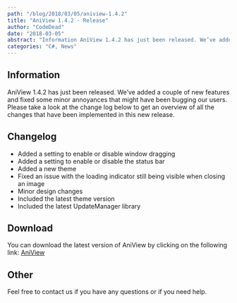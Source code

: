```yaml
---
path: "/blog/2018/03/05/aniview-1.4.2"
title: "AniView 1.4.2 - Release"
author: "CodeDead"
date: "2018-03-05"
abstract: "Information AniView 1.4.2 has just been released. We’ve added a couple of new features and fixed some minor annoyances that might have been bugging our users. Please take a look at the change log below to get an overview of all the changes that have been..."
categories: "C#, News"
---
```

## Information

AniView 1.4.2 has just been released. We’ve added a couple of new features and fixed some minor annoyances that might have been bugging our users. Please take a look at the change log below to get an overview of all the changes that have been implemented in this new release.

## Changelog

* Added a setting to enable or disable window dragging
* Added a setting to enable or disable the status bar
* Added a new theme
* Fixed an issue with the loading indicator still being visible when closing an image
* Minor design changes
* Included the latest theme version
* Included the latest UpdateManager library

## Download

You can download the latest version of AniView by clicking on the following link:
<a href="/software/aniview">AniView</a>

## Other

Feel free to contact us if you have any questions or if you need help.

